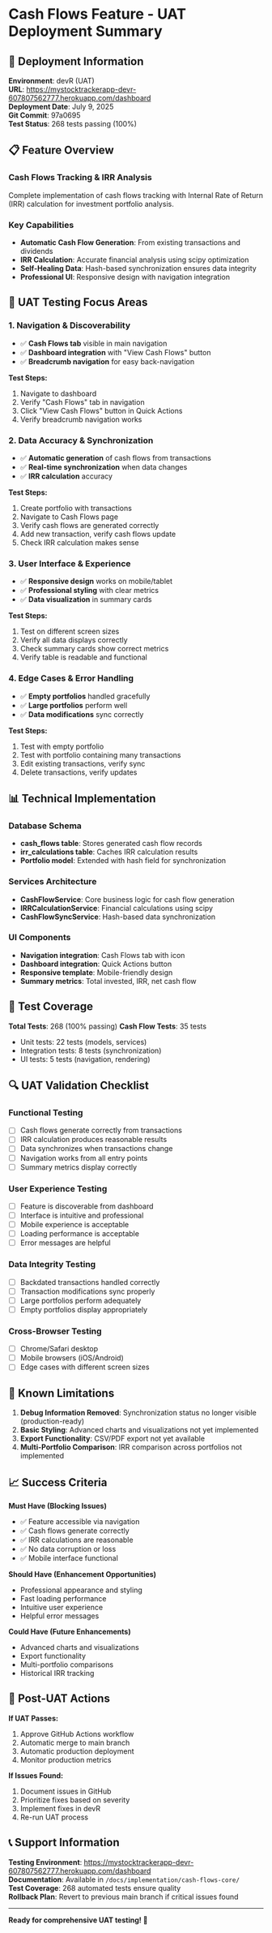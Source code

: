 # Cash Flows Feature - UAT Deployment Summary

## 🚀 Deployment Information

**Environment**: devR (UAT)  
**URL**: https://mystocktrackerapp-devr-607807562777.herokuapp.com/dashboard  
**Deployment Date**: July 9, 2025  
**Git Commit**: 97a0695  
**Test Status**: 268 tests passing (100%)

## 📋 Feature Overview

### **Cash Flows Tracking & IRR Analysis**
Complete implementation of cash flows tracking with Internal Rate of Return (IRR) calculation for investment portfolio analysis.

### **Key Capabilities**
- **Automatic Cash Flow Generation**: From existing transactions and dividends
- **IRR Calculation**: Accurate financial analysis using scipy optimization
- **Self-Healing Data**: Hash-based synchronization ensures data integrity
- **Professional UI**: Responsive design with navigation integration

## 🎯 UAT Testing Focus Areas

### **1. Navigation & Discoverability**
- ✅ **Cash Flows tab** visible in main navigation
- ✅ **Dashboard integration** with "View Cash Flows" button
- ✅ **Breadcrumb navigation** for easy back-navigation

**Test Steps:**
1. Navigate to dashboard
2. Verify "Cash Flows" tab in navigation
3. Click "View Cash Flows" button in Quick Actions
4. Verify breadcrumb navigation works

### **2. Data Accuracy & Synchronization**
- ✅ **Automatic generation** of cash flows from transactions
- ✅ **Real-time synchronization** when data changes
- ✅ **IRR calculation** accuracy

**Test Steps:**
1. Create portfolio with transactions
2. Navigate to Cash Flows page
3. Verify cash flows are generated correctly
4. Add new transaction, verify cash flows update
5. Check IRR calculation makes sense

### **3. User Interface & Experience**
- ✅ **Responsive design** works on mobile/tablet
- ✅ **Professional styling** with clear metrics
- ✅ **Data visualization** in summary cards

**Test Steps:**
1. Test on different screen sizes
2. Verify all data displays correctly
3. Check summary cards show correct metrics
4. Verify table is readable and functional

### **4. Edge Cases & Error Handling**
- ✅ **Empty portfolios** handled gracefully
- ✅ **Large portfolios** perform well
- ✅ **Data modifications** sync correctly

**Test Steps:**
1. Test with empty portfolio
2. Test with portfolio containing many transactions
3. Edit existing transactions, verify sync
4. Delete transactions, verify updates

## 📊 Technical Implementation

### **Database Schema**
- **cash_flows table**: Stores generated cash flow records
- **irr_calculations table**: Caches IRR calculation results
- **Portfolio model**: Extended with hash field for synchronization

### **Services Architecture**
- **CashFlowService**: Core business logic for cash flow generation
- **IRRCalculationService**: Financial calculations using scipy
- **CashFlowSyncService**: Hash-based data synchronization

### **UI Components**
- **Navigation integration**: Cash Flows tab with icon
- **Dashboard integration**: Quick Actions button
- **Responsive template**: Mobile-friendly design
- **Summary metrics**: Total invested, IRR, net cash flow

## 🧪 Test Coverage

**Total Tests**: 268 (100% passing)
**Cash Flow Tests**: 35 tests
- Unit tests: 22 tests (models, services)
- Integration tests: 8 tests (synchronization)
- UI tests: 5 tests (navigation, rendering)

## 🔍 UAT Validation Checklist

### **Functional Testing**
- [ ] Cash flows generate correctly from transactions
- [ ] IRR calculation produces reasonable results
- [ ] Data synchronizes when transactions change
- [ ] Navigation works from all entry points
- [ ] Summary metrics display correctly

### **User Experience Testing**
- [ ] Feature is discoverable from dashboard
- [ ] Interface is intuitive and professional
- [ ] Mobile experience is acceptable
- [ ] Loading performance is acceptable
- [ ] Error messages are helpful

### **Data Integrity Testing**
- [ ] Backdated transactions handled correctly
- [ ] Transaction modifications sync properly
- [ ] Large portfolios perform adequately
- [ ] Empty portfolios display appropriately

### **Cross-Browser Testing**
- [ ] Chrome/Safari desktop
- [ ] Mobile browsers (iOS/Android)
- [ ] Edge cases with different screen sizes

## 🚨 Known Limitations

1. **Debug Information Removed**: Synchronization status no longer visible (production-ready)
2. **Basic Styling**: Advanced charts and visualizations not yet implemented
3. **Export Functionality**: CSV/PDF export not yet available
4. **Multi-Portfolio Comparison**: IRR comparison across portfolios not implemented

## 📈 Success Criteria

**Must Have (Blocking Issues)**
- ✅ Feature accessible via navigation
- ✅ Cash flows generate correctly
- ✅ IRR calculations are reasonable
- ✅ No data corruption or loss
- ✅ Mobile interface functional

**Should Have (Enhancement Opportunities)**
- Professional appearance and styling
- Fast loading performance
- Intuitive user experience
- Helpful error messages

**Could Have (Future Enhancements)**
- Advanced charts and visualizations
- Export functionality
- Multi-portfolio comparisons
- Historical IRR tracking

## 🎯 Post-UAT Actions

**If UAT Passes:**
1. Approve GitHub Actions workflow
2. Automatic merge to main branch
3. Automatic production deployment
4. Monitor production metrics

**If Issues Found:**
1. Document issues in GitHub
2. Prioritize fixes based on severity
3. Implement fixes in devR
4. Re-run UAT process

## 📞 Support Information

**Testing Environment**: https://mystocktrackerapp-devr-607807562777.herokuapp.com/dashboard  
**Documentation**: Available in `/docs/implementation/cash-flows-core/`  
**Test Coverage**: 268 automated tests ensure quality  
**Rollback Plan**: Revert to previous main branch if critical issues found

---

**Ready for comprehensive UAT testing! 🚀**